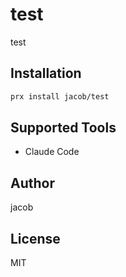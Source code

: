# test

test

## Installation

```bash
prx install jacob/test
```

## Supported Tools

- Claude Code

## Author

jacob

## License

MIT
